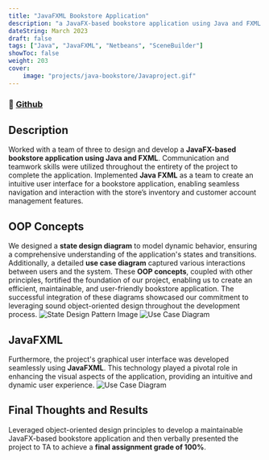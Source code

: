 ```yaml
---
title: "JavaFXML Bookstore Application"
description: "a JavaFX-based bookstore application using Java and FXML."
dateString: March 2023
draft: false
tags: ["Java", "JavaFXML", "Netbeans", "SceneBuilder"]
showToc: false
weight: 203
cover:
    image: "projects/java-bookstore/Javaproject.gif"
--- 
```

### 🔗 [Github](https://github.com/RolandOgunleye/COE528-Group-Project)

## Description
Worked with a team of three to design and develop a **JavaFX-based bookstore application using Java and FXML**.
Communication and teamwork skills were utilized throughout the entirety of the project to complete the
application. Implemented **Java FXML** as a team to create an intuitive user interface for a bookstore application, enabling
seamless navigation and interaction with the store’s inventory and customer account management features. 


## OOP Concepts

We designed a **state design diagram** to model dynamic behavior, ensuring a comprehensive understanding of the application's states and transitions. Additionally, a detailed **use case diagram** captured various interactions between users and the system. These **OOP concepts**, coupled with other principles, fortified the foundation of our project, enabling us to create an efficient, maintainable, and user-friendly bookstore application. The successful integration of these diagrams showcased our commitment to leveraging sound object-oriented design throughout the development process.
![State Design Pattern Image](/projects/java-bookstore/statediagrampic.png)
![Use Case Diagram](/projects/java-bookstore/usecasediagram.png)

## JavaFXML
 Furthermore, the project's graphical user interface was developed seamlessly using **JavaFXML**. This technology played a pivotal role in enhancing the visual aspects of the application, providing an intuitive and dynamic user experience. 
![Use Case Diagram](/projects/java-bookstore/javafxml.png)
## Final Thoughts and Results
Leveraged object-oriented design principles to develop a maintainable JavaFX-based bookstore application and then verbally presented the project to TA to achieve a **final assignment grade of 100%**.